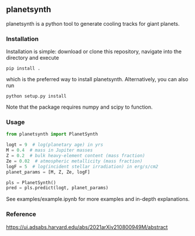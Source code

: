 ## planetsynth

planetsynth is a python tool to generate cooling tracks for giant planets.

### Installation
Installation is simple: download or clone this repository, navigate into the directory and execute
```
pip install .
```
which is the preferred way to install planetsynth. Alternatively, you can also run
```
python setup.py install
```
Note that the package requires numpy and scipy to function.

### Usage
```python
from planetsynth import PlanetSynth

logt = 9  # log(planetary age) in yrs
M = 0.4  # mass in Jupiter masses
Z = 0.2  # bulk heavy-element content (mass fraction)
Ze = 0.02  # atmospheric metallicity (mass fraction)
logF = 5  # log(incident stellar irradiation) in erg/s/cm2
planet_params = [M, Z, Ze, logF]

pls = PlanetSynth()
pred = pls.predict(logt, planet_params)
```
See examples/example.ipynb for more examples and in-depth explanations.

### Reference
https://ui.adsabs.harvard.edu/abs/2021arXiv210800949M/abstract
